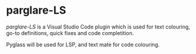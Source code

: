 # parglare-LS

_parglare-LS_ is a Visual Studio Code plugin which is used for text colouring, go-to definitions, quick fixes and code completition.

Pyglass will be used for LSP, and text mate for code colouring.
